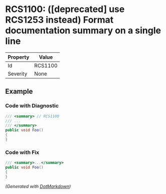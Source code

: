 # RCS1100: \(\[deprecated\] use RCS1253 instead\) Format documentation summary on a single line

| Property | Value   |
| -------- | ------- |
| Id       | RCS1100 |
| Severity | None    |

## Example

### Code with Diagnostic

```csharp
/// <summary> // RCS1100
/// ...
/// </summary>
public void Foo()
{
}
```

### Code with Fix

```csharp
/// <summary>...</summary>
public void Foo()
{
}
```


*\(Generated with [DotMarkdown](http://github.com/JosefPihrt/DotMarkdown)\)*